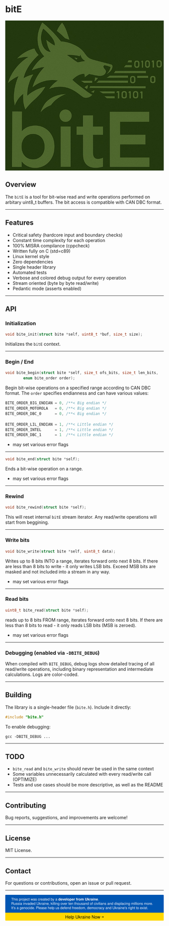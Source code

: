 # bitE
<p align="center"><img src="logo.jpg" /></p>

## Overview

The `bitE` is a tool for bit-wise read and write operations performed on
arbitary uint8_t buffers. The bit access is compatible with CAN DBC format.

---

## Features

- Critical safety (hardcore input and boundary checks)
- Constant time complexity for each operation
- 100% MISRA compilance (cppcheck)
- Written fully on C (std=c89)
- Linux kernel style
- Zero dependencies
- Single header library
- Automated tests
- Verbose and colored debug output for every operation
- Stream oriented (byte by byte read/write)
- Pedantic mode (asserts enabled)

---

## API

### Initialization

```c
void bite_init(struct bite *self, uint8_t *buf, size_t size);
```

Initializes the `bitE` context.

---

### Begin / End

```c
void bite_begin(struct bite *self, size_t ofs_bits, size_t len_bits,
		enum bite_order order);
```

Begin bit-wise operations on a specified range according to CAN DBC format.
The `order` specifies endianness and can have various values:
```c
BITE_ORDER_BIG_ENDIAN = 0, /**< Big endian */
BITE_ORDER_MOTOROLA   = 0, /**< Big endian */
BITE_ORDER_DBC_0      = 0, /**< Big endian */

BITE_ORDER_LIL_ENDIAN = 1, /**< Little endian */
BITE_ORDER_INTEL      = 1, /**< Little endian */
BITE_ORDER_DBC_1      = 1  /**< Little endian */
```

* may set various error flags

---

```c
void bite_end(struct bite *self);
```

Ends a bit-wise operation on a range.

* may set various error flags

---

### Rewind

```c
void bite_rewind(struct bite *self);
```

This will reset internal `bitE` stream iterator.
Any read/write operations will start from beggining.

---

### Write bits

```c
void bite_write(struct bite *self, uint8_t data);
```

Writes up to 8 bits INTO a range, iterates forward onto next 8 bits.
If there are less than 8 bits to write - it only writes LSB bits.
Exceed MSB bits are masked and not included into a stream in any way.

* may set various error flags

---

### Read bits

```c
uint8_t bite_read(struct bite *self);
```

reads up to 8 bits FROM range, iterates forward onto next 8 bits.
If there are less than 8 bits to read - it only reads LSB bits (MSB is zeroed).

* may set various error flags

---

### Debugging (enabled via `-DBITE_DEBUG`)

When compiled with `BITE_DEBUG`, debug logs show detailed tracing of all
read/write operations, including binary representation and intermediate
calculations. Logs are color-coded.

---

## Building

The library is a single-header file (`bite.h`). Include it directly:

```c
#include "bite.h"
```

To enable debugging:

```
gcc -DBITE_DEBUG ...
```

---

## TODO
- `bite_read` and `bite_write` should never be used in the same context
- Some variables unnecessarily calculated with every read/write call (OPTIMIZE)
- Tests and use cases should be more descriptive, as well as the README

---

## Contributing

Bug reports, suggestions, and improvements are welcome!

---

## License

MIT License.

---

## Contact

For questions or contributions, open an issue or pull request.

---

[![Stand With Ukraine](https://raw.githubusercontent.com/vshymanskyy/StandWithUkraine/main/banner-direct-single.svg)](https://stand-with-ukraine.pp.ua)

